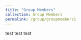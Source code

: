 ```yaml
---
title: "Group Members"
collection: Group Members
permalink: /group/groupmembers1
---
```


test test test
